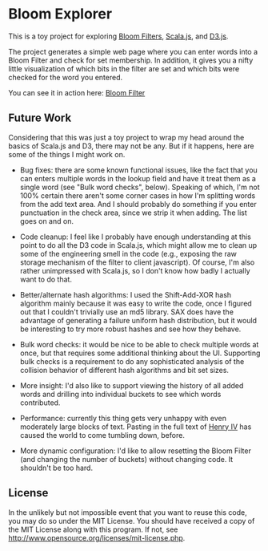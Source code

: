 Bloom Explorer
==============

This is a toy project for exploring [Bloom Filters](http://codekata.com/kata/kata05-bloom-filters/), [Scala.js](https://www.scala-js.org), and [D3.js](https://d3js.org/).

The project generates a simple web page where you can enter words into a Bloom Filter and check for set membership. In addition, it gives you a nifty little visualization of which bits in the filter are set and which bits were checked for the word you entered.

You can see it in action here: [Bloom Filter](http://bloomexp.nfshost.com/)


Future Work
-----------

Considering that this was just a toy project to wrap my head around the basics of Scala.js and D3, there may not be any. But if it happens, here are some of the things I might work on.

- Bug fixes: there are some known functional issues, like the fact that you can enters multiple words in the lookup field and have it treat them as a single word (see "Bulk word checks", below). Speaking of which, I'm not 100% certain there aren't some corner cases in how I'm splitting words from the add text area. And I should probably do something if you enter punctuation in the check area, since we strip it when adding. The list goes on and on.

- Code cleanup: I feel like I probably have enough understanding at this point to do all the D3 code in Scala.js, which might allow me to clean up some of the engineering smell in the code (e.g., exposing the raw storage mechanism of the filter to client javascript). Of course, I'm also rather unimpressed with Scala.js, so I don't know how badly I actually want to do that.
 
- Better/alternate hash algorithms: I used the Shift-Add-XOR hash algorithm mainly because it was easy to write the code, once I figured out that I couldn't trivially use an md5 library. SAX does have the advantage of generating a failure uniform hash distribution, but it would be interesting to try more robust hashes and see how they behave.

- <a name="bulkword"></a> Bulk word checks: it would be nice to be able to check multiple words at once, but that requires some additional thinking about the UI. Supporting bulk checks is a requirement to do any sophisticated analysis of the collision behavior of different hash algorithms and bit set sizes.
 
- More insight: I'd also like to support viewing the history of all added words and drilling into individual buckets to see which words contributed.

- Performance: currently this thing gets very unhappy with even moderately large blocks of text. Pasting in the full text of [Henry IV](http://shakespeare.mit.edu/1henryiv/full.html) has caused the world to come tumbling down, before.

- More dynamic configuration: I'd like to allow resetting the Bloom Filter (and changing the number of buckets) without changing code. It shouldn't be too hard.


License
-------

In the unlikely but not impossible event that you want to reuse this code,
you may do so under the MIT License. You should have received a copy of the MIT License along with this program. If not, see
<http://www.opensource.org/licenses/mit-license.php>.
